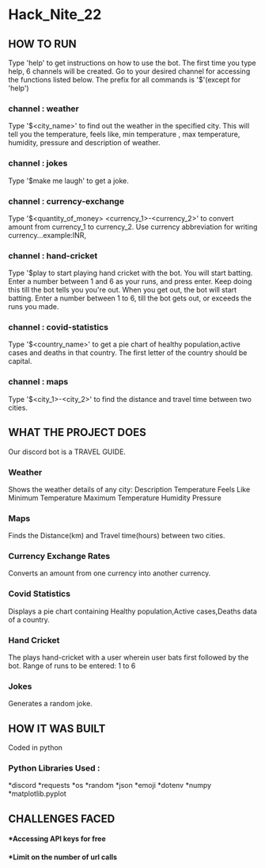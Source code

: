 # Hack_Nite_22

## HOW TO RUN

Type 'help' to get instructions on how to use the bot.
The first time you type help, 6 channels will be created.
Go to your desired channel for accessing the functions listed below.
The prefix for all commands is '$'(except for 'help')

### channel : weather
Type '$<city_name>' to find out the weather in the specified city.
This will tell you the temperature, feels like, min temperature , max temperature, humidity, pressure and description of weather.

### channel : jokes
Type '$make me laugh' to get a joke.

### channel : currency-exchange
Type '$<quantity_of_money> <currency_1>-<currency_2>' to convert amount from currency_1 to currency_2.
Use currency abbreviation for writing currency...example:INR,

### channel : hand-cricket
Type '$play to start playing hand cricket with the bot. 
You will start batting. Enter a number between 1 and 6 as your runs, and press enter.
Keep doing this till the bot tells you you're out. 
When you get out, the bot will start batting.
Enter a number between 1 to 6, till the bot gets out, or exceeds the runs you made.

### channel : covid-statistics
Type '$<country_name>' to get a pie chart of healthy population,active cases and deaths in that country.
The first letter of the country should be capital.

### channel : maps
Type '$<city_1>-<city_2>' to find the distance and travel time between two cities.

## WHAT THE PROJECT DOES
Our discord bot is a TRAVEL GUIDE.

### Weather
Shows the weather details of any city:
Description
Temperature
Feels Like
Minimum Temperature
Maximum Temperature
Humidity
Pressure

### Maps
Finds the Distance(km) and Travel time(hours) between two cities.

### Currency Exchange Rates
Converts an amount from one currency into another currency.

### Covid Statistics
Displays a pie chart containing Healthy population,Active cases,Deaths data of a country.

### Hand Cricket
The plays hand-cricket with a user wherein user bats first followed by the bot. 
Range of runs to be entered: 1 to 6

### Jokes
Generates a random joke.

## HOW IT WAS BUILT
Coded in python
### Python Libraries Used :
*discord
*requests
*os
*random
*json
*emoji
*dotenv
*numpy
*matplotlib.pyplot

## CHALLENGES FACED
#### *Accessing API keys for free
#### *Limit on the number of url calls

